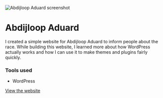 ![Abdijloop Aduard screenshot](/images/work/abdijloop_1920x1080_1523907651.png "Abdijloop Aduard screenshot")

# Abdijloop Aduard

I created a simple website for Abdijloop Aduard to inform people about the race.
While building this website, I learned more about how WordPress actually works and 
how I can use it to make themes and plugins fairly quickly.

### Tools used
- WordPress

<a href="https://abdijloopaduard.nl/" target="_blank" class="link link--underline">View the website</a>

